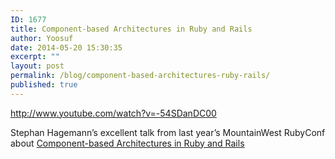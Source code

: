```yaml
---
ID: 1677
title: Component-based Architectures in Ruby and Rails
author: Yoosuf
date: 2014-05-20 15:30:35
excerpt: ""
layout: post
permalink: /blog/component-based-architectures-ruby-rails/
published: true
---
```

http://www.youtube.com/watch?v=-54SDanDC00

Stephan Hagemann’s excellent talk from last year’s MountainWest RubyConf about <a href="http://www.confreaks.com/videos/2350-mwrc2013-component-based-architectures-in-ruby-and-rails">Component-based Architectures in Ruby and Rails</a>